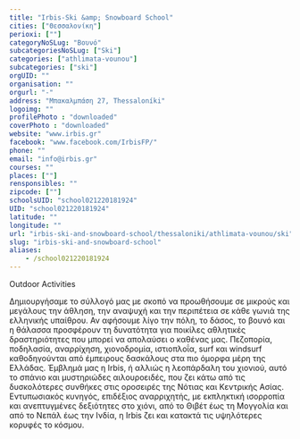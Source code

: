 ```yaml
---
title: "Irbis-Ski &amp; Snowboard School"
cities: ["Θεσσαλονίκη"]
perioxi: [""]
categoryNoSLug: "Βουνό"
subcategoriesNoSLug: ["Ski"]
categories: ["athlimata-vounou"]
subcategories: ["ski"]
orgUID: ""
organisation: ""
orgurl: "-"
address: "Μπακαλμπάση 27, Thessaloníki"
logoimg: ""
profilePhoto : "downloaded"
coverPhoto : "downloaded"
website: "www.irbis.gr"
facebook: "www.facebook.com/IrbisFP/"
phone: ""
email: "info@irbis.gr"
courses: ""
places: [""]
rensponsibles: ""
zipcode: [""]
schoolsUID: "school021220181924"
UID: "school021220181924"
latitude: ""
longitude: ""
url: "irbis-ski-and-snowboard-school/thessaloniki/athlimata-vounou/ski"
slug: "irbis-ski-and-snowboard-school"
aliases:
    - /school021220181924
---
```



Outdoor Activities

Δημιουργήσαμε το σύλλογό μας με σκοπό να προωθήσουμε σε μικρούς και μεγάλους την άθληση, την αναψυχή και την περιπέτεια σε κάθε γωνιά της ελληνικής υπαίθρου. Αν αφήσουμε λίγο την πόλη, το δάσος, το βουνό και η θάλασσα προσφέρουν τη δυνατότητα για ποικίλες αθλητικές δραστηριότητες που μπορεί να απολαύσει ο καθένας μας. Πεζοπορία, ποδηλασία, αναρρίχηση, χιονοδρομία, ιστιοπλοΐα, surf και windsurf καθοδηγούνται από έμπειρους δασκάλους στα πιο όμορφα μέρη της Ελλάδας. Έμβλημά μας η Irbis, ή αλλιώς η λεοπάρδαλη του χιονιού, αυτό το σπάνιο και μυστηριώδες αιλουροειδές, που ζει κάτω από τις δυσκολότερες συνθήκες στις οροσειρές της Νότιας και Κεντρικής Ασίας. Εντυπωσιακός κυνηγός, επιδέξιος αναρριχητής, με εκπληκτική ισορροπία και ανεπτυγμένες δεξιότητες στο χιόνι, από το Θιβέτ έως τη Μογγολία και από το Νεπάλ έως την Ινδία, η Irbis ζει και κατακτά τις υψηλότερες κορυφές το κόσμου.